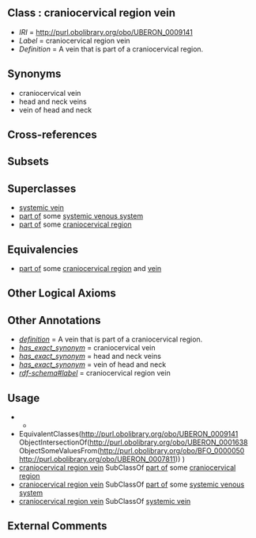 
## Class : craniocervical region vein

 * *IRI* = http://purl.obolibrary.org/obo/UBERON_0009141
 * *Label* = craniocervical region vein
 * *Definition* = A vein that is part of a craniocervical region.

## Synonyms

 * craniocervical vein
 * head and neck veins
 * vein of head and neck

## Cross-references


## Subsets


## Superclasses

 * [systemic vein](../../UBERON/40/UBERON_0013140.md)
 * [part of](../../BFO/50/BFO_0000050.md) some [systemic venous system](../../UBERON/81/UBERON_0004581.md)
 * [part of](../../BFO/50/BFO_0000050.md) some [craniocervical region](../../UBERON/11/UBERON_0007811.md)

## Equivalencies

 * [part of](../../BFO/50/BFO_0000050.md) some [craniocervical region](../../UBERON/11/UBERON_0007811.md) and [vein](../../UBERON/38/UBERON_0001638.md)

## Other Logical Axioms


## Other Annotations

 * *[definition](../../IAO/15/IAO_0000115.md)* = A vein that is part of a craniocervical region.
 * *[has_exact_synonym](../../ym/oboInOwl#hasExactSynonym.md)* = craniocervical vein
 * *[has_exact_synonym](../../ym/oboInOwl#hasExactSynonym.md)* = head and neck veins
 * *[has_exact_synonym](../../ym/oboInOwl#hasExactSynonym.md)* = vein of head and neck
 * *[rdf-schema#label](../../el/rdf-schema#label.md)* = craniocervical region vein

## Usage

 * -
 * EquivalentClasses(<http://purl.obolibrary.org/obo/UBERON_0009141> ObjectIntersectionOf(<http://purl.obolibrary.org/obo/UBERON_0001638> ObjectSomeValuesFrom(<http://purl.obolibrary.org/obo/BFO_0000050> <http://purl.obolibrary.org/obo/UBERON_0007811>)) )
 * [craniocervical region vein](../../UBERON/41/UBERON_0009141.md) SubClassOf [part of](../../BFO/50/BFO_0000050.md) some [craniocervical region](../../UBERON/11/UBERON_0007811.md)
 * [craniocervical region vein](../../UBERON/41/UBERON_0009141.md) SubClassOf [part of](../../BFO/50/BFO_0000050.md) some [systemic venous system](../../UBERON/81/UBERON_0004581.md)
 * [craniocervical region vein](../../UBERON/41/UBERON_0009141.md) SubClassOf [systemic vein](../../UBERON/40/UBERON_0013140.md)

## External Comments

